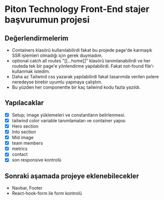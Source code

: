 # Piton Technology Front-End stajer başvurumun projesi

## Değerlendirmelerim

- Containers klasörü kullanılabilirdi fakat bu projede page'de karmaşık SSR işlemleri olmadığı için gerek duymadım.
- optional catch all routes "[[...home]]" klasörü tanımlanabilirdi ve her routeda tek bir page'e yönlendirme yapılabilirdi. Fakat not-found file'ı kullanmak istedim.
- Daha az Tailwind css yazarak yapılabilirdi fakat tasarımda verilen pxlere neredeyse birebir uyumlu yapmaya çalıştım.
- Bu yüzden her componentte bir kaç tailwind kodu fazla yazıldı.

## Yapılacaklar

- [x] Setup; image yüklemeleri ve constantların belirlenmesi.
- [x] tailwind color variable tanımlamaları ve container yapısı
- [x] Hero section
- [x] Into section
- [x] Mid image
- [x] team members
- [x] metrics
- [x] contact
- [x] son responsive kontrolü

## Sonraki aşamada projeye eklenebilecekler

- Navbar, Footer
- React-hook-form ile form kontrolü
